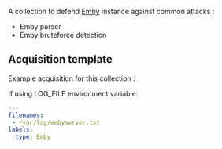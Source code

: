 A collection to defend [Emby](https://emby.media) instance against common attacks :
 - Emby parser
 - Emby bruteforce detection

## Acquisition template

Example acquisition for this collection :

If using LOG_FILE environment variable:
```yaml
---
filenames:
 - /var/log/embyserver.txt
labels:
  type: Emby
```